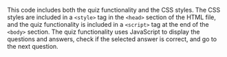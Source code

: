 This code includes both the quiz functionality and the CSS styles. The CSS styles are included in a 
`<style>` tag in the `<head>` section of the HTML file, and the quiz functionality is included in a 
`<script>` tag at the end of the `<body>` section. The quiz functionality uses JavaScript to display 
the questions and answers, check if the selected answer is correct, and go to the next question.
